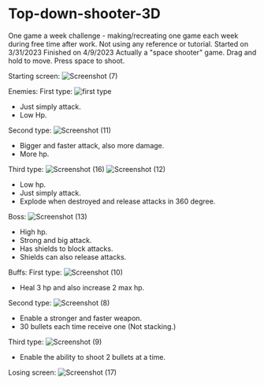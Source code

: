 # Top-down-shooter-3D
One game a week challenge - making/recreating one game each week during free time after work. Not using any reference or tutorial.
Started on 3/31/2023
Finished on 4/9/2023
Actually a "space shooter" game.
Drag and hold to move.
Press space to shoot.

Starting screen:
![Screenshot (7)](https://user-images.githubusercontent.com/55885808/230813756-1786c5ff-519d-465b-8bd7-68d58bac4ea5.png)


Enemies:
  First type:
  ![first type](https://user-images.githubusercontent.com/55885808/230813517-2383eccb-b77e-49ac-ad00-bee2639aa52d.png)
  - Just simply attack.
  - Low Hp.

  Second type:
  ![Screenshot (11)](https://user-images.githubusercontent.com/55885808/230813569-0c11c439-8472-4bbc-81ba-8f2a8e5c4508.png)
  - Bigger and faster attack, also more damage.
  - More hp.

  Third type:
  ![Screenshot (16)](https://user-images.githubusercontent.com/55885808/230813592-b280f920-fe60-4f17-bef2-7699b0ac972d.png)
  ![Screenshot (12)](https://user-images.githubusercontent.com/55885808/230813963-df64d20e-c08d-4203-af9b-f1b2e0073837.png)
  - Low hp.
  - Just simply attack.
  - Explode when destroyed and release attacks in 360 degree.

  Boss:
  ![Screenshot (13)](https://user-images.githubusercontent.com/55885808/230813619-c8c1fc5f-2063-482a-8d8f-1ba0e212a448.png)
  - High hp.
  - Strong and big attack.
  - Has shields to block attacks.
  - Shields can also release attacks.

Buffs:
  First type:
  ![Screenshot (10)](https://user-images.githubusercontent.com/55885808/230813683-16472de2-0d47-4e08-bc37-ad9f3442bd14.png)
  - Heal 3 hp and also increase 2 max hp.
 
  Second type:
  ![Screenshot (8)](https://user-images.githubusercontent.com/55885808/230813732-d1ad17bd-16d0-42f8-919e-6ea0935ee7c0.png)
  - Enable a stronger and faster weapon.
  - 30 bullets each time receive one (Not stacking.)
  
  Third type:
  ![Screenshot (9)](https://user-images.githubusercontent.com/55885808/230813715-44bbc5aa-a6ef-4889-8aa5-e24c461938c9.png)
  - Enable the ability to shoot 2 bullets at a time.
  
 Losing screen:
 ![Screenshot (17)](https://user-images.githubusercontent.com/55885808/230813820-f5a38432-09fa-419a-92b1-cee914cfbc97.png)

 

